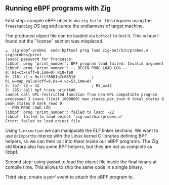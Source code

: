 ## Running eBPF programs with Zig

First step: compile eBPF objects via `zig build`.
This requires using the `freestanding` OS tag and curate the endianness of target machine.

The produced object file can be loaded via `bpftool` to test it.
This is how I found out the "license" section was misplaced.

```
☁  zig-ebpf-probes  sudo bpftool prog load zig-out/bin/probes.o zig/probes/print
[sudo] password for francesco: 
libbpf: prog 'print_number': BPF program load failed: Invalid argument
libbpf: prog 'print_number': -- BEGIN PROG LOAD LOG --
0: R1=ctx(off=0,imm=0) R10=fp0
0: (18) r1 = 0xffff8881b7c08510       ; R1_w=map_value(off=0,ks=4,vs=53,imm=0)
2: (b7) r2 = 42                       ; R2_w=42
3: (85) call bpf_trace_printk#6
cannot call GPL-restricted function from non-GPL compatible program
processed 3 insns (limit 1000000) max_states_per_insn 0 total_states 0 peak_states 0 mark_read 0
-- END PROG LOAD LOG --
libbpf: prog 'print_number': failed to load: -22
libbpf: failed to load object 'zig-out/bin/probes.o'
Error: failed to load object file
```

Using `linksection` we can manipulate the ELF linker sections.
We want to use `@cImport`to interop with the Linux kernel C libraries defining BPF helpers, so we can then call into them inside our eBPF programs.
The Zig std library also has some BPF helpers, but they are not as complete as libbpf.

Second step: using `@embed` to load the object file inside the final binary at compile time.
This allows to ship the same code in a single binary.

Third step: create a perf event to attach the eBPF program to.